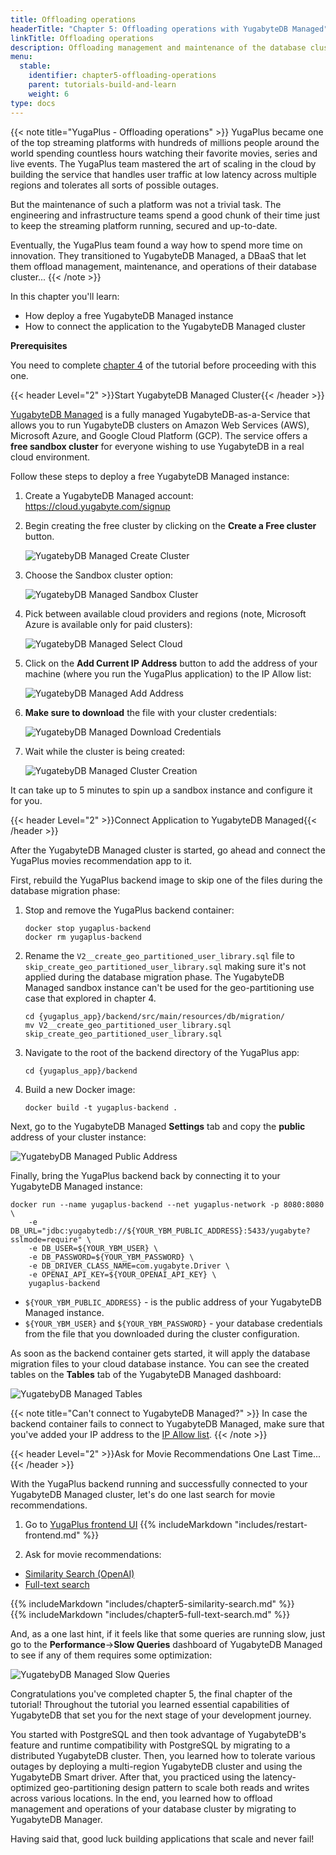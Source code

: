 ```yaml
---
title: Offloading operations
headerTitle: "Chapter 5: Offloading operations with YugabyteDB Managed"
linkTitle: Offloading operations
description: Offloading management and maintenance of the database clusters with YugabyteDB Managed, fully managed databases-as-a-service
menu:
  stable:
    identifier: chapter5-offloading-operations
    parent: tutorials-build-and-learn
    weight: 6
type: docs
---
```


{{< note title="YugaPlus - Offloading operations" >}}
YugaPlus became one of the top streaming platforms with hundreds of millions people around the world spending countless hours watching their favorite movies, series and live events. The YugaPlus team mastered the art of scaling in the cloud by building the service that handles user traffic at low latency across multiple regions and tolerates all sorts of possible outages.

But the maintenance of such a platform was not a trivial task. The engineering and infrastructure teams spend a good chunk of their time just to keep the streaming platform running, secured and up-to-date.

Eventually, the YugaPlus team found a way how to spend more time on innovation. They transitioned to YugabyteDB Managed, a DBaaS that let them offload management, maintenance, and operations of their database cluster...
{{< /note >}}

In this chapter you'll learn:

* How deploy a free YugabyteDB Managed instance
* How to connect the application to the YugabyteDB Managed cluster

**Prerequisites**

You need to complete [chapter 4](../chapter4-going-global) of the tutorial before proceeding with this one.

{{< header Level="2" >}}Start YugabyteDB Managed Cluster{{< /header >}}

[YugabyteDB Managed](http://cloud.yugabyte.com/) is a fully managed YugabyteDB-as-a-Service that allows you to run YugabyteDB clusters on Amazon Web Services (AWS), Microsoft Azure, and Google Cloud Platform (GCP). The service offers a **free sandbox cluster** for everyone wishing to use YugabyteDB in a real cloud environment.

Follow these steps to deploy a free YugabyteDB Managed instance:

1. Create a YugabyteDB Managed account: <https://cloud.yugabyte.com/signup>

2. Begin creating the free cluster by clicking on the **Create a Free cluster** button.

    ![YugatebyDB Managed Create Cluster](/images/tutorials/build-and-learn/chapter5-create-free-cluster.png)

3. Choose the Sandbox cluster option:

    ![YugatebyDB Managed Sandbox Cluster](/images/tutorials/build-and-learn/chapter5-choose-sandbox.png)

4. Pick between available cloud providers and regions (note, Microsoft Azure is available only for paid clusters):

    ![YugatebyDB Managed Select Cloud](/images/tutorials/build-and-learn/chapter5-select-cloud.png)

5. Click on the **Add Current IP Address** button to add the address of your machine (where you run the YugaPlus application) to the IP Allow list:

    ![YugatebyDB Managed Add Address](/images/tutorials/build-and-learn/chapter5-add-your-address.png)

6. **Make sure to download** the file with your cluster credentials:

    ![YugatebyDB Managed Download Credentials](/images/tutorials/build-and-learn/chapter5-download-credentials.png)

7. Wait while the cluster is being created:

    ![YugatebyDB Managed Cluster Creation](/images/tutorials/build-and-learn/chapter5-cluster-creation-process.png)

It can take up to 5 minutes to spin up a sandbox instance and configure it for you.

{{< header Level="2" >}}Connect Application to YugabyteDB Managed{{< /header >}}

After the YugabyteDB Managed cluster is started, go ahead and connect the YugaPlus movies recommendation app to it.

First, rebuild the YugaPlus backend image to skip one of the files during the database migration phase:

1. Stop and remove the YugaPlus backend container:

    ```shell
    docker stop yugaplus-backend
    docker rm yugaplus-backend
    ```

2. Rename the `V2__create_geo_partitioned_user_library.sql` file to `skip_create_geo_partitioned_user_library.sql` making sure it's not applied during the database migration phase. The YugabyteDB Managed sandbox instance can't be used for the geo-partitioning use case that explored in chapter 4.

    ```shell
    cd {yugaplus_app}/backend/src/main/resources/db/migration/
    mv V2__create_geo_partitioned_user_library.sql skip_create_geo_partitioned_user_library.sql
    ```

3. Navigate to the root of the backend directory of the YugaPlus app:

    ```shell
    cd {yugaplus_app}/backend
    ```

4. Build a new Docker image:

    ```shell
    docker build -t yugaplus-backend .
    ```

Next, go to the YugabyteDB Managed **Settings** tab and copy the **public** address of your cluster instance:

![YugatebyDB Managed Public Address](/images/tutorials/build-and-learn/chapter5-public-address.png)

Finally, bring the YugaPlus backend back by connecting it to your YugabyteDB Managed instance:

```shell
docker run --name yugaplus-backend --net yugaplus-network -p 8080:8080 \
    -e DB_URL="jdbc:yugabytedb://${YOUR_YBM_PUBLIC_ADDRESS}:5433/yugabyte?sslmode=require" \
    -e DB_USER=${YOUR_YBM_USER} \
    -e DB_PASSWORD=${YOUR_YBM_PASSWORD} \
    -e DB_DRIVER_CLASS_NAME=com.yugabyte.Driver \
    -e OPENAI_API_KEY=${YOUR_OPENAI_API_KEY} \
    yugaplus-backend
```

* `${YOUR_YBM_PUBLIC_ADDRESS}` - is the public address of your YugabyteDB Managed instance.
* `${YOUR_YBM_USER}` and `${YOUR_YBM_PASSWORD}` - your database credentials from the file that you downloaded during the cluster configuration.

As soon as the backend container gets started, it will apply the database migration files to your cloud database instance. You can see the created tables on the **Tables** tab of the YugabyteDB Managed dashboard:

![YugatebyDB Managed Tables](/images/tutorials/build-and-learn/chapter5-movie-tables.png)

{{< note title="Can't connect to YugabyteDB Managed?" >}}
In case the backend container fails to connect to YugabyteDB Managed, make sure that you've added your IP address to the [IP Allow list](https://docs.yugabyte.com/preview/yugabyte-cloud/cloud-secure-clusters/add-connections).
{{< /note >}}

{{< header Level="2" >}}Ask for Movie Recommendations One Last Time...{{< /header >}}

With the YugaPlus backend running and successfully connected to your YugabyteDB Managed cluster, let's do one last search for movie recommendations.

1. Go to [YugaPlus frontend UI](http://localhost:3000/)
    {{% includeMarkdown "includes/restart-frontend.md" %}}

2. Ask for movie recommendations:

<ul class="nav nav-tabs-alt nav-tabs-yb">
  <li >
    <a href="#similarity-search" class="nav-link active" id="similarity-search-tab" data-toggle="tab"
       role="tab" aria-controls="similarity-search" aria-selected="true">
      <i class="fa-brands fa-apple" aria-hidden="true"></i>
      Similarity Search (OpenAI)
    </a>
  </li>
  <li>
    <a href="#full-text-search" class="nav-link" id="full-text-search-tab" data-toggle="tab"
       role="tab" aria-controls="full-text-search" aria-selected="false">
      <i class="fa-brands fa-linux" aria-hidden="true"></i>
      Full-text search
    </a>
  </li>
</ul>

<div class="tab-content">
  <div id="similarity-search" class="tab-pane fade show active" role="tabpanel" aria-labelledby="similarity-search-tab">
  {{% includeMarkdown "includes/chapter5-similarity-search.md" %}}
  </div>
  <div id="full-text-search" class="tab-pane fade" role="tabpanel" aria-labelledby="full-text-search-tab">
  {{% includeMarkdown "includes/chapter5-full-text-search.md" %}}
  </div>
</div>

And, as a one last hint, if it feels like that some queries are running slow, just go to the **Performance**->**Slow Queries** dashboard of YugabyteDB Managed to see if any of them requires some optimization:

![YugatebyDB Managed Slow Queries](/images/tutorials/build-and-learn/chapter5-slow-queries.png)

Congratulations you've completed chapter 5, the final chapter of the tutorial! Throughout the tutorial you learned essential capabilities of YugabyteDB that set you for the next stage of your development journey.

You started with PostgreSQL and then took advantage of YugabyteDB's feature and runtime compatibility with PostgreSQL by migrating to a distributed YugabyteDB cluster. Then, you learned how to tolerate various outages by deploying a multi-region YugabyteDB cluster and using the YugabyteDB Smart driver. After that, you practiced using the latency-optimized geo-partitioning design pattern to scale both reads and writes across various locations. In the end, you learned how to offload management and operations of your database cluster by migrating to YugabyteDB Manager.

Having said that, good luck building applications that scale and never fail!

